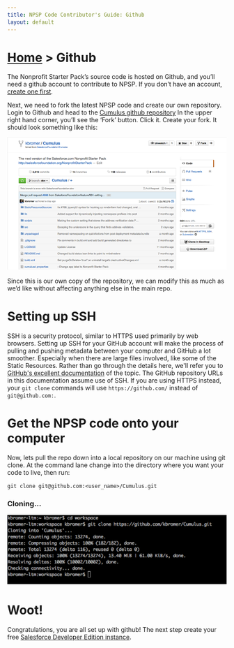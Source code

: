 ```yaml
---
title: NPSP Code Contributor's Guide: Github
layout: default
---
```

# [Home](http://developer.salesforcefoundation.org/Cumulus/Contributor/) > Github
The Nonprofit Starter Pack’s source code is hosted on Github, and you’ll need a github account to contribute to NPSP. If you don’t have an account, [create one first](https://github.com/join).

Next, we need to fork the latest NPSP code and create our own repository.  Login to Github and head to the [Cumulus github repository](https://github.com/SalesforceFoundation/Cumulus) In the upper right hand corner, you’ll see the ‘Fork’ button.  Click it.   Create your fork.  It should look something like this:

![Forking the Cumulus Repository](img/npsp-fork-example.png)

Since this is our own copy of the repository, we can modify this as much as we’d like without affecting anything else in the main repo.

# Setting up SSH 

SSH is a security protocol, similar to HTTPS used primarily by web browsers. Setting up SSH for your GitHub account will make the process of pulling and pushing metadata between your computer and GitHub a lot smoother. Especially when there are large files involved, like some of the Static Resources. Rather than go through the details here, we'll refer you to [GitHub's excellent documentation](https://help.github.com/articles/connecting-to-github-with-ssh/) of the topic. The GitHub repository URLs in this documentation assume use of SSH. If you are using HTTPS instead, your ```git clone``` commands will use ```https://github.com/``` instead of ```git@github.com:```.  

# Get the NPSP code onto your computer

Now, lets pull the repo down into a local repository on our machine using git clone.  At the command lane change into the directory where you want your code to live, then run:

~~~
git clone git@github.com:<user_name>/Cumulus.git
~~~

### Cloning…

![using git clone](img/git-clone-example.png)

# Woot!

Congratulations, you are all set up with github! The next step create your free [Salesforce Developer Edition instance](Developer-Edition-Salesforce-Instance.html).

